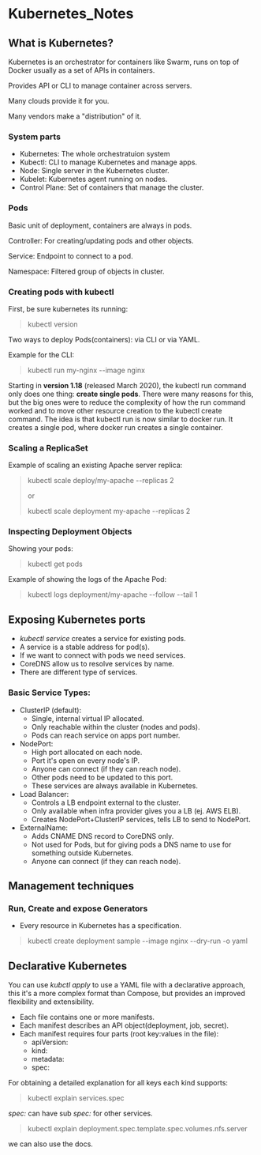 # **Kubernetes_Notes**


## What is Kubernetes?
Kubernetes is an orchestrator for containers like Swarm, runs on top of Docker
usually as a set of APIs in containers.

Provides API or CLI to manage container across servers.

Many clouds provide it for you.

Many vendors make a "distribution" of it.

### System parts
* Kubernetes: The whole orchestratuion system
* Kubectl: CLI to manage Kubernetes and manage apps.
* Node: Single server in the Kubernetes cluster.
* Kubelet: Kubernetes agent running on nodes.
* Control Plane: Set of containers that manage the cluster.

### Pods
Basic unit of deployment, containers are always in pods.

Controller: For creating/updating pods and other objects.

Service: Endpoint to connect to a pod.

Namespace: Filtered group of objects in cluster.

### Creating pods with kubectl
First, be sure kubernetes its running:
> kubectl version

Two ways to deploy Pods(containers): via CLI or via YAML.

Example for the CLI:
> kubectl run my-nginx --image nginx

Starting in **version 1.18** (released March 2020), the kubectl run command 
only does one thing: **create single pods**. There were many reasons for this, 
but the big ones were to reduce the complexity of how the run command 
worked and to move other resource creation to the kubectl create command.
The idea is that kubectl run is now similar to docker run. It creates a
single pod, where docker run creates a single container.

### Scaling a ReplicaSet
Example of scaling an existing Apache server replica:
> kubectl scale deploy/my-apache --replicas 2
> 
> or
> 
> kubectl scale deployment my-apache --replicas 2

### Inspecting Deployment Objects
Showing your pods:
> kubectl get pods

Example of showing the logs of the Apache Pod:
> kubectl logs deployment/my-apache --follow --tail 1

## Exposing Kubernetes ports
* _kubectl service_ creates a service for existing pods.
* A service is a stable address for pod(s).
* If we want to connect with pods we need services.
* CoreDNS allow us to resolve services by name.
* There are different type of services.

### Basic Service Types:
* ClusterIP (default):
  - Single, internal virtual IP allocated.
  - Only reachable within the cluster (nodes and pods).
  - Pods can reach service on apps port number.
* NodePort:
    - High port allocated on each node.
    - Port it's open on every node's IP. 
    - Anyone can connect (if they can reach node).
    - Other pods need to be updated to this port.
    - These services are always available in Kubernetes.
* Load Balancer:
    - Controls a LB endpoint external to the cluster.
    - Only available when infra provider gives you a LB (ej. AWS ELB).
    - Creates NodePort+ClusterIP services, tells LB to send to NodePort.
* ExternalName:
    - Adds CNAME DNS record to CoreDNS only.
    - Not used for Pods, but for giving pods a DNS name to use for something 
      outside Kubernetes.
    - Anyone can connect (if they can reach node).
  
## Management techniques

### Run, Create and expose Generators
* Every resource in Kubernetes has a specification.
> kubectl create deployment sample --image nginx --dry-run -o yaml


## Declarative Kubernetes

You can use _kubctl apply_ to use a YAML file with a declarative approach, this it's a 
more complex format than Compose, but provides an improved flexibility and 
extensibility.

* Each file contains one or more manifests.
* Each manifest describes an API object(deployment, job, secret).
* Each manifest requires four parts (root key:values in the file):
  - apiVersion: 
  - kind:
  - metadata:
  - spec:
  
For obtaining a detailed explanation for all keys each kind supports:
> kubectl explain services.spec

_spec:_ can have sub _spec:_ for other services.
> kubectl explain deployment.spec.template.spec.volumes.nfs.server

we can also use the docs.